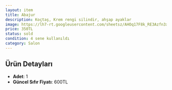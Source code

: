 ```yaml
---
layout: item
title: Abajur
description: Koçtaş, Krem rengi silindir, ahşap ayaklar
image: https://lh7-rt.googleusercontent.com/sheetsz/AHOq17F8k_RE3Azfn3xTu1eya8ON35bYxpcUnj_6csVkAI1TdM5YIxCigft10g-wqpHSVHtQjE8y-q4G8wXmIA3C2X8JTzLdxiLk-jIi_CRgEX-UymmLRVhMhsRMICkJw3h7qM-PBmCFqw=w132-h66?key=2U9y3bet6twSOujF3SfoMA
price: 350TL
status: sold
condition: 4 sene kullanıldı
category: Salon
---
```


## Ürün Detayları
- **Adet**: 1
- **Güncel Sıfır Fiyatı**: 600TL
